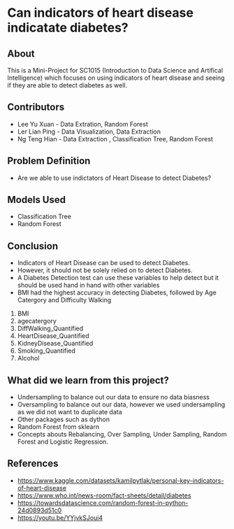 # Can indicators of heart disease indicatate diabetes?
## About
This is a Mini-Project for SC1015 (Introduction to Data Science and Artifical Intelligence) which focuses on using indicators of heart disease and seeing if they are able to detect diabetes as well.

## Contributors
* Lee Yu Xuan - Data Extration, Random Forest 
* Ler Lian Ping - Data Visualization, Data Extraction
* Ng Teng Hian - Data Extraction , Classification Tree, Random Forest

## Problem Definition
* Are we able to use indictators of Heart Disease to detect Diabetes?

## Models Used
* Classification Tree
* Random Forest

## Conclusion
* Indicators of Heart Disease can be used to detect Diabetes.
* However, it should not be solely relied on to detect Diabetes.
* A Diabetes Detection test can use these variables to help detect but it should be used hand in hand with other variables
* BMI had the highest accuracy in detecting Diabetes, followed by Age Catergory and Difficulty Walking
1. BMI
2. agecatergory
3. DiffWalking_Quantified
4. HeartDisease_Quantified
5. KidneyDisease_Quantified 
6. Smoking_Quantified
7. Alcohol

## What did we learn from this project?
* Undersampling to balance out our data to ensure no data biasness
* Oversampling to balance out our data, however we used undersampling as we did not want to duplicate data
* Other packages such as dython
* Random Forest from sklearn
* Concepts abouts Rebalancing, Over Sampling, Under Sampling, Random Forest and Logistic Regression.

## References
* https://www.kaggle.com/datasets/kamilpytlak/personal-key-indicators-of-heart-disease
* https://www.who.int/news-room/fact-sheets/detail/diabetes
* https://towardsdatascience.com/random-forest-in-python-24d0893d51c0
* https://youtu.be/YYjvkSJoui4
